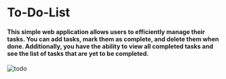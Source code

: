 # To-Do-List 


 #### This simple web application allows users to efficiently manage their tasks. You can add tasks, mark them as complete, and delete them when done. Additionally, you have the ability to view all completed tasks and see the list of tasks that are yet to be completed.
 
 
![todo](https://github.com/RohitAayushmaan/MyTodoList/assets/52812829/88ef190a-1abf-4b43-8c2e-f0353868c611)
